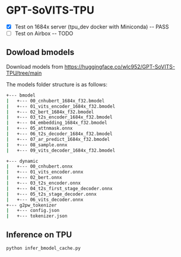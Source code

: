 # GPT-SoVITS-TPU

- [x] Test on 1684x server (tpu_dev docker with Miniconda) -- PASS
- [ ] Test on Airbox -- TODO

## Dowload bmodels

Download models from <https://huggingface.co/wlc952/GPT-SoVITS-TPU/tree/main>

The models folder structure is as follows:

```bash
+--- bmodel
|   +--- 00_cnhubert_1684x_f32.bmodel
|   +--- 01_vits_encoder_1684x_f32.bmodel
|   +--- 02_bert_1684x_f32.bmodel
|   +--- 03_t2s_encoder_1684x_f32.bmodel
|   +--- 04_embedding_1684x_f32.bmodel
|   +--- 05_attnmask.onnx
|   +--- 06_t2s_decoder_1684x_f32.bmodel
|   +--- 07_ar_predict_1684x_f32.bmodel
|   +--- 08_sample.onnx
|   +--- 09_vits_decoder_1684x_f32.bmodel

+--- dynamic
|   +--- 00_cnhubert.onnx
|   +--- 01_vits_encoder.onnx
|   +--- 02_bert.onnx
|   +--- 03_t2s_encoder.onnx
|   +--- 04_t2s_first_stage_decoder.onnx
|   +--- 05_t2s_stage_decoder.onnx
|   +--- 06_vits_decoder.onnx
+--- g2pw_tokenizer
|   +--- config.json
|   +--- tokenizer.json
```

## Inference on TPU

```bash
python infer_bmodel_cache.py
```
